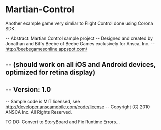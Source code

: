 Martian-Control
===============

Another example game very simliar to Flight Control done using Corona SDK.

-- Abstract: Martian Control sample project 
-- Designed and created by Jonathan and Biffy Beebe of Beebe Games exclusively for Ansca, Inc.
-- http://beebegamesonline.appspot.com/

-- (should work on all iOS and Android devices, optimized for retina display)
-- 
-- Version: 1.0
-- 
-- Sample code is MIT licensed, see http://developer.anscamobile.com/code/license
-- Copyright (C) 2010 ANSCA Inc. All Rights Reserved.

TO DO:
Convert to StoryBoard and Fix Runtime Errors...
